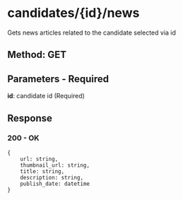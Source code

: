 # candidates/{id}/news
Gets news articles related to the candidate selected via id
## Method: GET
## Parameters - Required
**id**: candidate id (Required)
## Response
### 200 - OK
```
{
    url: string,
    thumbnail_url: string,
    title: string,
    description: string,
    publish_date: datetime
}
```